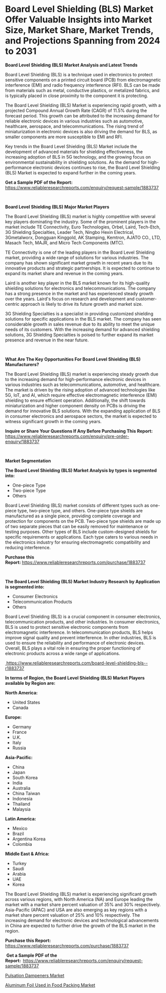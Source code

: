 <p><h1>Board Level Shielding (BLS) Market Offer Valuable Insights into Market Size, Market Share, Market Trends, and Projections Spanning from 2024 to 2031</h1></p><p><strong>Board Level Shielding (BLS) Market Analysis and Latest Trends</strong></p>
<p><p>Board Level Shielding (BLS) is a technique used in electronics to protect sensitive components on a printed circuit board (PCB) from electromagnetic interference (EMI) and radio frequency interference (RFI). BLS can be made from materials such as metal, conductive plastics, or metalized fabrics, and is typically placed in close proximity to the component it is protecting.</p><p>The Board Level Shielding (BLS) Market is experiencing rapid growth, with a projected Compound Annual Growth Rate (CAGR) of 11.5% during the forecast period. This growth can be attributed to the increasing demand for reliable electronic devices in various industries such as automotive, healthcare, aerospace, and telecommunications. The rising trend of miniaturization in electronic devices is also driving the demand for BLS, as smaller components are more susceptible to EMI and RFI.</p><p>Key trends in the Board Level Shielding (BLS) Market include the development of advanced materials for shielding effectiveness, the increasing adoption of BLS in 5G technology, and the growing focus on environmental sustainability in shielding solutions. As the demand for high-performance electronic devices continues to rise, the Board Level Shielding (BLS) Market is expected to expand further in the coming years.</p></p>
<p><strong>Get a Sample PDF of the Report:&nbsp;</strong> <a href="https://www.reliableresearchreports.com/enquiry/request-sample/1883737">https://www.reliableresearchreports.com/enquiry/request-sample/1883737</a></p>
<p>&nbsp;</p>
<p><strong>Board Level Shielding (BLS) Major Market Players</strong></p>
<p><p>The Board Level Shielding (BLS) market is highly competitive with several key players dominating the industry. Some of the prominent players in the market include TE Connectivity, Euro Technologies, Orbel, Laird, Tech-Etch, 3G Shielding Specialties, Leader Tech, Ningbo Hexin Electrical, 3Gmetalworx, Dongguan Kinggold, AK Stamping, Kemtron, AJATO CO., LTD, Masach Tech, MAJR, and Micro Tech Components (MTC).</p><p>TE Connectivity is one of the leading players in the Board Level Shielding market, providing a wide range of solutions for various industries. The company has shown significant market growth in recent years due to its innovative products and strategic partnerships. It is expected to continue to expand its market share and revenue in the coming years.</p><p>Laird is another key player in the BLS market known for its high-quality shielding solutions for electronics and telecommunications. The company has a strong presence in the market and has experienced steady growth over the years. Laird's focus on research and development and customer-centric approach is likely to drive its future growth and market size.</p><p>3G Shielding Specialties is a specialist in providing customized shielding solutions for specific applications in the BLS market. The company has seen considerable growth in sales revenue due to its ability to meet the unique needs of its customers. With the increasing demand for advanced shielding solutions, 3G Shielding Specialties is poised to further expand its market presence and revenue in the near future.</p></p>
<p>&nbsp;</p>
<p><strong>What Are The Key Opportunities For Board Level Shielding (BLS) Manufacturers?</strong></p>
<p><p>The Board Level Shielding (BLS) market is experiencing steady growth due to the increasing demand for high-performance electronic devices in various industries such as telecommunications, automotive, and healthcare. The market is driven by the rising adoption of advanced technologies like 5G, IoT, and AI, which require effective electromagnetic interference (EMI) shielding to ensure efficient operation. Additionally, the shift towards miniaturization and higher component density on PCBs is driving the demand for innovative BLS solutions. With the expanding application of BLS in consumer electronics and aerospace sectors, the market is expected to witness significant growth in the coming years.</p></p>
<p><strong>Inquire or Share Your Questions If Any Before Purchasing This Report:</strong> <a href="https://www.reliableresearchreports.com/enquiry/pre-order-enquiry/1883737">https://www.reliableresearchreports.com/enquiry/pre-order-enquiry/1883737</a></p>
<p>&nbsp;</p>
<p><strong>Market Segmentation</strong></p>
<p><strong>The Board Level Shielding (BLS) Market Analysis by types is segmented into:</strong></p>
<p><ul><li>One-piece Type</li><li>Two-piece Type</li><li>Others</li></ul></p>
<p><p>Board Level Shielding (BLS) market consists of different types such as one-piece type, two-piece type, and others. One-piece type shields are manufactured as a single piece, providing complete coverage and protection for components on the PCB. Two-piece type shields are made up of two separate pieces that can be easily removed for maintenance or testing purposes. Other types of BLS include custom-designed shields for specific requirements or applications. Each type caters to various needs in the electronics industry for ensuring electromagnetic compatibility and reducing interference.</p></p>
<p><strong>Purchase this Report:&nbsp;</strong><a href="https://www.reliableresearchreports.com/purchase/1883737">https://www.reliableresearchreports.com/purchase/1883737</a></p>
<p>&nbsp;</p>
<p><strong>The Board Level Shielding (BLS) Market Industry Research by Application is segmented into:</strong></p>
<p><ul><li>Consumer Electronics</li><li>Telecommunication Products</li><li>Others</li></ul></p>
<p><p>Board Level Shielding (BLS) is a crucial component in consumer electronics, telecommunication products, and other industries. In consumer electronics, BLS is used to protect sensitive electronic components from electromagnetic interference. In telecommunication products, BLS helps improve signal quality and prevent interference. In other industries, BLS is used to ensure the reliability and performance of electronic devices. Overall, BLS plays a vital role in ensuring the proper functioning of electronic products across a wide range of applications.</p></p>
<p><a href="https://www.reliableresearchreports.com/board-level-shielding-bls--r1883737">&nbsp;https://www.reliableresearchreports.com/board-level-shielding-bls--r1883737</a></p>
<p><strong>In terms of Region, the Board Level Shielding (BLS) Market Players available by Region are:</strong></p>
<p>
    <p> <strong> North America: </strong>
        <ul>
            <li>United States</li>
            <li>Canada</li>
        </ul>
        </p> 
    <p> <strong> Europe: </strong>
        <ul>
            <li>Germany</li>
            <li>France</li>
            <li>U.K.</li>
            <li>Italy</li>
            <li>Russia</li>
        </ul>
        </p> 
    <p> <strong> Asia-Pacific: </strong>
        <ul>
            <li>China</li>
            <li>Japan</li>
            <li>South Korea</li>
            <li>India</li>
            <li>Australia</li>
            <li>China Taiwan</li>
            <li>Indonesia</li>
            <li>Thailand</li>
            <li>Malaysia</li>
        </ul>
        </p> 
    <p> <strong> Latin America: </strong>
        <ul>
            <li>Mexico</li>
            <li>Brazil</li>
            <li>Argentina Korea</li>
            <li>Colombia</li>
        </ul>
        </p> 
    <p> <strong> Middle East & Africa: </strong>
        <ul>
            <li>Turkey</li>
            <li>Saudi</li>
            <li>Arabia</li>
            <li>UAE</li>
            <li>Korea</li>
        </ul>
    </p>
    </p>
<p><p>The Board Level Shielding (BLS) market is experiencing significant growth across various regions, with North America (NA) and Europe leading the market with a market share percent valuation of 35% and 30% respectively. Asia-Pacific (APAC) and USA are also emerging as key regions with a market share percent valuation of 25% and 10% respectively. The increasing demand for electronic devices and technological advancements in China are expected to further drive the growth of the BLS market in the region.</p></p>
<p><strong>Purchase this Report: </strong><a href="https://www.reliableresearchreports.com/purchase/1883737">https://www.reliableresearchreports.com/purchase/1883737</a></p>
<p>&nbsp;<strong>Get a Sample PDF of the Report:&nbsp;&nbsp;</strong><a href="https://www.reliableresearchreports.com/enquiry/request-sample/1883737">https://www.reliableresearchreports.com/enquiry/request-sample/1883737</a></p>
<p><strong></strong></p>
<p><p><a href="https://view.publitas.com/reportprime-1/pulsation-dampeners-market-analysis-report-global-insights-by-region-type-diaphragm-type-bladder-type-and-application-oil-and-gas-refineries-chemical-and-petrochemical-water-and-wastewater-biogas-and-biodiesel-from-2024-to-2031/">Pulsation Dampeners Market</a></p><p><a href="https://issuu.com/reportprime-2/docs/aluminum-foil-used-in-food-packing-market-size-203">Aluminum Foil Used in Food Packing Market</a></p></p>